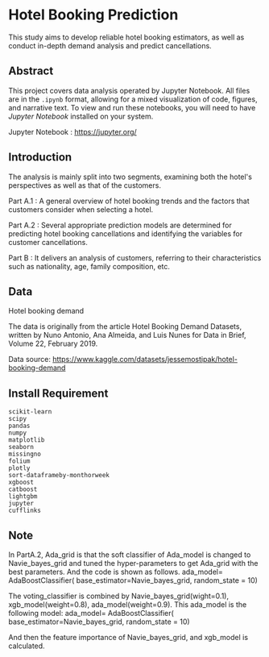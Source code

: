 
# Hotel Booking Prediction

This study aims to develop reliable hotel booking estimators, as well as conduct in-depth
demand analysis and predict cancellations.




## Abstract

This project covers data analysis operated by Jupyter Notebook. All files are in the `.ipynb` format, allowing for a mixed visualization of code, figures, and narrative text. To view and run these notebooks, you will need to have *Jupyter Notebook* installed on your system.


Jupyter Notebook : https://jupyter.org/
## Introduction

The analysis is mainly split into two segments, examining both the hotel's perspectives as well
as that of the customers. 

Part A.1 : A general overview of hotel booking trends and the
factors that customers consider when selecting a hotel. 

Part A.2 : Several
appropriate prediction models are determined for predicting hotel booking cancellations and
identifying the variables for customer cancellations. 

Part B : It delivers an analysis of
customers, referring to their characteristics such as nationality, age, family composition, etc.
## Data

Hotel booking demand  

The data is originally from the article Hotel Booking Demand Datasets, written by Nuno Antonio, Ana Almeida, and Luis Nunes for Data in Brief, Volume 22, February 2019.

Data source: https://www.kaggle.com/datasets/jessemostipak/hotel-booking-demand
## Install Requirement
```
scikit-learn 
scipy 
pandas
numpy
matplotlib
seaborn
missingno
folium
plotly
sort-dataframeby-monthorweek
xgboost
catboost
lightgbm
jupyter
cufflinks
```
## Note

In PartA.2, Ada_grid is that the soft classifier of Ada_model is changed to Navie_bayes_grid and tuned the hyper-parameters to get Ada_grid with the best parameters. And the code is shown as follows.
ada_model= AdaBoostClassifier( base_estimator=Navie_bayes_grid, random_state = 10)

The voting_classifier is combined by Navie_bayes_grid(wight=0.1), xgb_model(weight=0.8), ada_model(weight=0.9).
This ada_model is the following model:
ada_model= AdaBoostClassifier( base_estimator=Navie_bayes_grid, random_state = 10)

And then the feature importance of Navie_bayes_grid, and xgb_model is calculated.